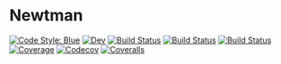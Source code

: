 # Newtman

[![Code Style: Blue](https://img.shields.io/badge/code%20style-blue-4495d1.svg)](https://github.com/invenia/BlueStyle)
[![Dev](https://img.shields.io/badge/docs-dev-blue.svg)](https://edwinb-ai.github.io/Newtman.jl/dev)
[![Build Status](https://travis-ci.org/edwinb-ai/Newtman.jl.svg?branch=master)](https://travis-ci.com/edwinb-ai/Newtman.jl)
[![Build Status](https://ci.appveyor.com/api/projects/status/github/edwinb-ai/Newtman.jl?svg=true)](https://ci.appveyor.com/project/edwinb-ai/Newtman-jl)
[![Build Status](https://github.com/edwinb-ai/Newtman.jl/badges/master/build.svg)](https://github.com/edwinb-ai/Newtman.jl/pipelines)
[![Coverage](https://github.com/edwinb-ai/Newtman.jl/badges/master/coverage.svg)](https://github.com/edwinb-ai/Newtman.jl/commits/master)
[![Codecov](https://codecov.io/gh/edwinb-ai/Newtman.jl/branch/master/graph/badge.svg)](https://codecov.io/gh/edwinb-ai/Newtman.jl)
[![Coveralls](https://coveralls.io/repos/github/edwinb-ai/Newtman.jl/badge.svg?branch=master)](https://coveralls.io/github/edwinb-ai/Newtman.jl?branch=master)
